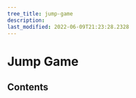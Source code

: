 ```yaml
---
tree_title: jump-game
description: 
last_modified: 2022-06-09T21:23:28.2328
---
```


# Jump Game

## Contents
